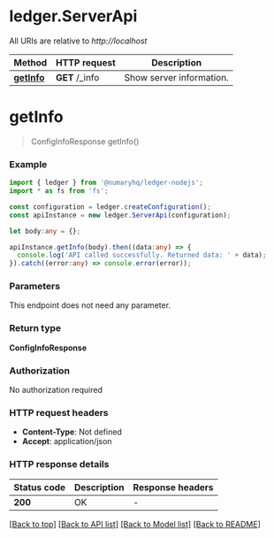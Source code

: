 # ledger.ServerApi

All URIs are relative to *http://localhost*

Method | HTTP request | Description
------------- | ------------- | -------------
[**getInfo**](ServerApi.md#getInfo) | **GET** /_info | Show server information.


# **getInfo**
> ConfigInfoResponse getInfo()


### Example


```typescript
import { ledger } from '@numaryhq/ledger-nodejs';
import * as fs from 'fs';

const configuration = ledger.createConfiguration();
const apiInstance = new ledger.ServerApi(configuration);

let body:any = {};

apiInstance.getInfo(body).then((data:any) => {
  console.log('API called successfully. Returned data: ' + data);
}).catch((error:any) => console.error(error));
```


### Parameters
This endpoint does not need any parameter.


### Return type

**ConfigInfoResponse**

### Authorization

No authorization required

### HTTP request headers

 - **Content-Type**: Not defined
 - **Accept**: application/json


### HTTP response details
| Status code | Description | Response headers |
|-------------|-------------|------------------|
**200** | OK |  -  |

[[Back to top]](#) [[Back to API list]](README.md#documentation-for-api-endpoints) [[Back to Model list]](README.md#documentation-for-models) [[Back to README]](README.md)


